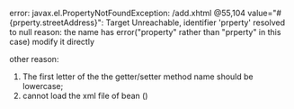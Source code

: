error: 
javax.el.PropertyNotFoundException: /add.xhtml @55,104 value="#{prperty.streetAddress}": Target Unreachable, identifier 'prperty' resolved to null
reason: the name has error("property" rather than "prperty" in this case)
modify it directly

other reason: 
1. The first letter of the the getter/setter method name should be lowercase;
2. cannot load the xml file of bean 
(<import resource="com/user/info/bean/configure/application-user-beans.xml" />)


